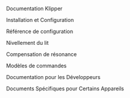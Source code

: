 Documentation Klipper

Installation et Configuration

Référence de configuration

Nivellement du lit

Compensation de résonance

Modèles de commandes

Documentation pour les Développeurs

Documents Spécifiques pour Certains Appareils
